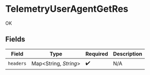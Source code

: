 # TelemetryUserAgentGetRes

OK


## Fields

| Field                  | Type                   | Required               | Description            |
| ---------------------- | ---------------------- | ---------------------- | ---------------------- |
| `headers`              | Map\<String, *String*> | :heavy_check_mark:     | N/A                    |